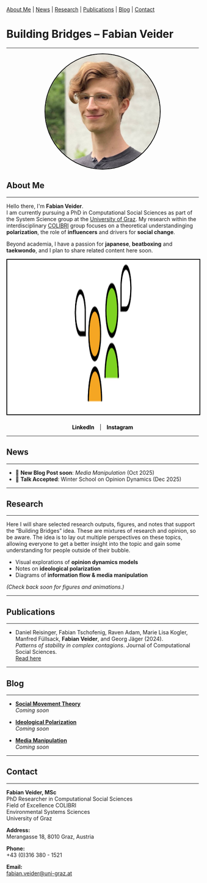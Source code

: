 [About Me](#about) | [News](#news) | [Research](#research) | [Publications](#publications) | [Blog](#blog) | [Contact](#contact)

# Building Bridges – Fabian Veider
---

<img src="Selfie_Fabian_Veider_Smaller.jpeg" alt="Fabian Veider" width="300" height="300" style="border-radius:50%; border: 2px solid black; display:block; margin: 0 auto;">

## About Me <a name="about"></a>
---

Hello there, I'm **Fabian Veider**.  
I am currently pursuing a PhD in Computational Social Sciences as part of the System Science group at the [University of Graz](https://ess.uni-graz.at/en/about-the-department/management-and-employees/). My research within the interdisciplinary [COLIBRI](https://colibri.uni-graz.at/en/doctoral-consortium-complexity-of-life/phd-students/fabian-veider/) group focuses on a theoretical understandinging **polarization**, the role of **influencers** and drivers for **social change**.

Beyond academia, I have a passion for **japanese**, **beatboxing** and **taekwondo**, and I plan to share related content here soon.

<div style="text-align:center;">
    <img src="icon_01.pdf" alt="Title Image" width="838" height="405" style="border: 2px solid black;">
</div>

<div style="text-align:center; margin-top: 20px;">
    <a href="https://www.linkedin.com/in/fabian-veider-67a872241/" style="text-decoration:none; color:black; font-weight:bold; margin-right:10px;">LinkedIn</a> | 
    <a href="https://www.instagram.com/fabian_veider/" style="text-decoration:none; color:black; font-weight:bold; margin-left:10px;">Instagram</a>
</div>

---

## News <a name="news"></a>
---

- 📝 **New Blog Post soon**: *Media Manipulation* (Oct 2025)  
- 🎤 **Talk Accepted**: Winter School on Opinion Dynamics (Dec 2025)  

---

## Research <a name="research"></a>
---

Here I will share selected research outputs, figures, and notes that support the “Building Bridges” idea. 
These are mixtures of research and opinion, so be aware. The idea is to lay out multiple perspectives on these topics,
allowing everyone to get a better insight into the topic and gain some understanding for people outside of their bubble.

- Visual explorations of **opinion dynamics models**  
- Notes on **ideological polarization**  
- Diagrams of **information flow & media manipulation**  

*(Check back soon for figures and animations.)*

---

## Publications <a name="publications"></a>
---

- Daniel Reisinger, Fabian Tschofenig, Raven Adam, Marie Lisa Kogler, Manfred Füllsack, **Fabian Veider**, and Georg Jäger (2024).  
  *Patterns of stability in complex contagions*. Journal of Computational Social Sciences.  
  [Read here](https://link.springer.com/article/10.1007/s42001-024-00294-3)

---

## Blog <a name="blog"></a>
---

- **[Social Movement Theory](./blog/social-movement-theory.md)**  
  *Coming soon*  

- **[Ideological Polarization](./blog/ideological-polarization.md)**  
  *Coming soon*  

- **[Media Manipulation](./blog/media-manipulation.md)**  
  *Coming soon*  

---

## Contact <a name="contact"></a>
---

**Fabian Veider, MSc**  
PhD Researcher in Computational Social Sciences  
Field of Excellence COLIBRI  
Environmental Systems Sciences  
University of Graz  

**Address:**  
Merangasse 18, 8010 Graz, Austria  

**Phone:**  
+43 (0)316 380 - 1521  

**Email:**  
fabian.veider@uni-graz.at
